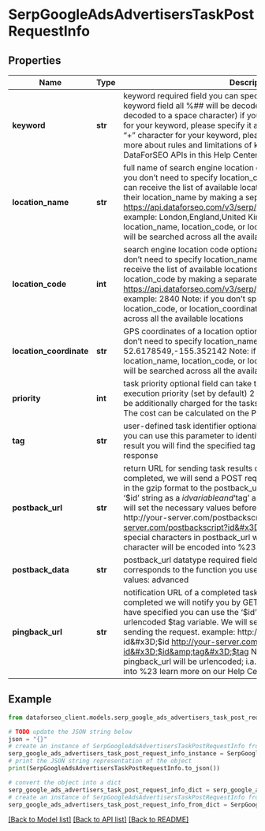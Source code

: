 # SerpGoogleAdsAdvertisersTaskPostRequestInfo


## Properties

Name | Type | Description | Notes
------------ | ------------- | ------------- | -------------
**keyword** | **str** | keyword required field you can specify up to 700 characters in the keyword field all %## will be decoded (plus character ‘+’ will be decoded to a space character) if you need to use the “%” character for your keyword, please specify it as “%25”; if you need to use the “+” character for your keyword, please specify it as “%2B” learn more about rules and limitations of keyword and keywords fields in DataForSEO APIs in this Help Center article | [optional] 
**location_name** | **str** | full name of search engine location optional field if you use this field, you don’t need to specify location_code or location_coordinate you can receive the list of available locations of the search engine with their location_name by making a separate request to the https://api.dataforseo.com/v3/serp/google/ads_advertisers/locations example: London,England,United Kingdom Note: if you don’t specify location_name, location_code, or location_coordinate, advertisers will be searched across all the available locations | [optional] 
**location_code** | **int** | search engine location code optional field if you use this field, you don’t need to specify location_name or location_coordinate you can receive the list of available locations of the search engines with their location_code by making a separate request to the https://api.dataforseo.com/v3/serp/google/ads_advertisers/locations example: 2840 Note: if you don’t specify location_name, location_code, or location_coordinate, advertisers will be searched across all the available locations | [optional] 
**location_coordinate** | **str** | GPS coordinates of a location optional field if you use this field, you don’t need to specify location_name or location_code example: 52.6178549,-155.352142 Note: if you don’t specify location_name, location_code, or location_coordinate, advertisers will be searched across all the available locations | [optional] 
**priority** | **int** | task priority optional field can take the following values: 1 – normal execution priority (set by default) 2 – high execution priority You will be additionally charged for the tasks with high execution priority. The cost can be calculated on the Pricing page. | [optional] 
**tag** | **str** | user-defined task identifier optional field the character limit is 255 you can use this parameter to identify the task and match it with the result you will find the specified tag value in the data object of the response | [optional] 
**postback_url** | **str** | return URL for sending task results optional field once the task is completed, we will send a POST request with its results compressed in the gzip format to the postback_url you specified you can use the ‘$id’ string as a $id variable and ‘$tag’ as urlencoded $tag variable. We will set the necessary values before sending the request. example: http://your-server.com/postbackscript?id&#x3D;$id http://your-server.com/postbackscript?id&#x3D;$id&amp;tag&#x3D;$tag Note: special characters in postback_url will be urlencoded; i.a., the # character will be encoded into %23 learn more on our Help Center | [optional] 
**postback_data** | **str** | postback_url datatype required field if you specify postback_url corresponds to the function you used for setting a task possible values: advanced | [optional] 
**pingback_url** | **str** | notification URL of a completed task optional field when a task is completed we will notify you by GET request sent to the URL you have specified you can use the ‘$id’ string as a $id variable and ‘$tag’ as urlencoded $tag variable. We will set the necessary values before sending the request. example: http://your-server.com/pingscript?id&#x3D;$id http://your-server.com/pingscript?id&#x3D;$id&amp;tag&#x3D;$tag Note: special characters in pingback_url will be urlencoded; i.a., the # character will be encoded into %23 learn more on our Help Center | [optional] 

## Example

```python
from dataforseo_client.models.serp_google_ads_advertisers_task_post_request_info import SerpGoogleAdsAdvertisersTaskPostRequestInfo

# TODO update the JSON string below
json = "{}"
# create an instance of SerpGoogleAdsAdvertisersTaskPostRequestInfo from a JSON string
serp_google_ads_advertisers_task_post_request_info_instance = SerpGoogleAdsAdvertisersTaskPostRequestInfo.from_json(json)
# print the JSON string representation of the object
print(SerpGoogleAdsAdvertisersTaskPostRequestInfo.to_json())

# convert the object into a dict
serp_google_ads_advertisers_task_post_request_info_dict = serp_google_ads_advertisers_task_post_request_info_instance.to_dict()
# create an instance of SerpGoogleAdsAdvertisersTaskPostRequestInfo from a dict
serp_google_ads_advertisers_task_post_request_info_from_dict = SerpGoogleAdsAdvertisersTaskPostRequestInfo.from_dict(serp_google_ads_advertisers_task_post_request_info_dict)
```
[[Back to Model list]](../README.md#documentation-for-models) [[Back to API list]](../README.md#documentation-for-api-endpoints) [[Back to README]](../README.md)


